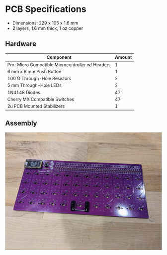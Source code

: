# PCB Specifications
- Dimensions: 229 x 105 x 1.6 mm
- 2 layers, 1.6 mm thick, 1 oz copper
## Hardware
| Component | Amount |
|-----------|--------|
| Pro-Micro Compatible Microcontroller w/ Headers| 1 |
| 6 mm x 6 mm Push Button | 1 |
| 100 Ω Through-Hole Resistors | 2 |
| 5 mm Through-Hole LEDs | 2 |
| 1N4148 Diodes | 47 |
| Cherry MX Compatible Switches | 47 |
| 2u PCB Mounted Stabilizers | 1 |
## Assembly
![soldered](https://github.com/sophia-du/code40/blob/main/images/keyboard_soldered.jpg?raw=true)
